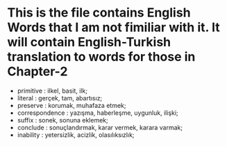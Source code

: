 # This is the file contains English Words that I am not fimiliar with it. It will contain English-Turkish translation to words for those in Chapter-2
- primitive : ilkel, basit, ilk;
- literal : gerçek, tam, abartısız;
- preserve : korumak, muhafaza etmek;
- correspondence : yazışma, haberleşme, uygunluk, ilişki;
- suffix : sonek, sonuna eklemek;
- conclude : sonuçlandırmak, karar vermek, karara varmak;
- inability : yetersizlik, acizlik, olasılıksızlık;
